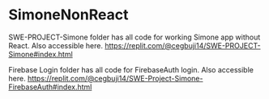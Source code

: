 # SimoneNonReact

SWE-PROJECT-Simone folder has all code for working Simone app without React.
Also accessible here. https://replit.com/@cegbuji14/SWE-PROJECT-Simone#index.html

Firebase Login folder has all code for FirebaseAuth login.
Also accessible here. https://replit.com/@cegbuji14/SWE-Project-Simone-FirebaseAuth#index.html
